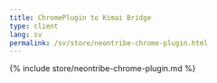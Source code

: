 ```yaml
---
title: ChromePlugin to Kimai Bridge
type: client
lang: sv
permalink: /sv/store/neontribe-chrome-plugin.html
---
```


{% include store/neontribe-chrome-plugin.md %}
